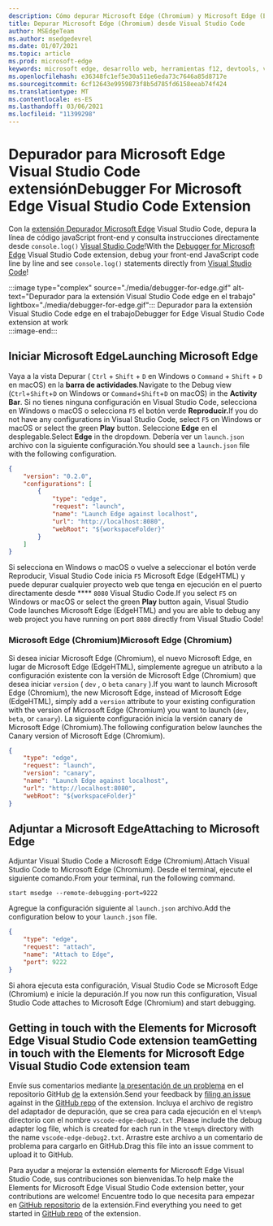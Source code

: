 ```yaml
---
description: Cómo depurar Microsoft Edge (Chromium) y Microsoft Edge (EdgeHTML) desde Visual Studio Code
title: Depurar Microsoft Edge (Chromium) desde Visual Studio Code
author: MSEdgeTeam
ms.author: msedgedevrel
ms.date: 01/07/2021
ms.topic: article
ms.prod: microsoft-edge
keywords: microsoft edge, desarrollo web, herramientas f12, devtools, vs code, visual studio code, depurador
ms.openlocfilehash: e36348fc1ef5e30a511e6eda73c7646a85d8717e
ms.sourcegitcommit: 6cf12643e9959873f8b5d785fd6158eeab74f424
ms.translationtype: MT
ms.contentlocale: es-ES
ms.lasthandoff: 03/06/2021
ms.locfileid: "11399298"
---
```

# <a name="debugger-for-microsoft-edge-visual-studio-code-extension"></a><span data-ttu-id="83ff9-104">Depurador para Microsoft Edge Visual Studio Code extensión</span><span class="sxs-lookup"><span data-stu-id="83ff9-104">Debugger For Microsoft Edge Visual Studio Code Extension</span></span>  

<span data-ttu-id="83ff9-105">Con la [extensión Depurador Microsoft Edge][VisualstudioMarketplaceDebuggerMicrosoftEdge] Visual Studio Code, depura la línea de código javaScript front-end y consulta instrucciones directamente desde `console.log()` [Visual Studio Code][VisualstudioCode]!</span><span class="sxs-lookup"><span data-stu-id="83ff9-105">With the [Debugger for Microsoft Edge][VisualstudioMarketplaceDebuggerMicrosoftEdge] Visual Studio Code extension, debug your front-end JavaScript code line by line and see `console.log()` statements directly from [Visual Studio Code][VisualstudioCode]!</span></span>  

:::image type="complex" source="./media/debugger-for-edge.gif" alt-text="Depurador para la extensión Visual Studio Code edge en el trabajo" lightbox="./media/debugger-for-edge.gif":::
   <span data-ttu-id="83ff9-107">Depurador para la extensión Visual Studio Code edge en el trabajo</span><span class="sxs-lookup"><span data-stu-id="83ff9-107">Debugger for Edge Visual Studio Code extension at work</span></span>  
:::image-end:::

<!--![Debugger for Edge Visual Studio Code extension at work][ImageGifDebuggerEdge]  -->  

## <a name="launching-microsoft-edge"></a><span data-ttu-id="83ff9-108">Iniciar Microsoft Edge</span><span class="sxs-lookup"><span data-stu-id="83ff9-108">Launching Microsoft Edge</span></span>  

<span data-ttu-id="83ff9-109">Vaya a la vista Depurar \( `Ctrl` + `Shift` + `D` en Windows o `Command` + `Shift` + `D` en macOS\) en la **barra de actividades**.</span><span class="sxs-lookup"><span data-stu-id="83ff9-109">Navigate to the Debug view \(`Ctrl`+`Shift`+`D` on Windows or `Command`+`Shift`+`D` on macOS\) in the **Activity Bar**.</span></span>  <span data-ttu-id="83ff9-110">Si no tienes ninguna configuración en Visual Studio Code, selecciona en Windows o macOS o selecciona `F5` el botón verde **Reproducir.**</span><span class="sxs-lookup"><span data-stu-id="83ff9-110">If you do not have any configurations in Visual Studio Code, select `F5` on Windows or macOS or select the green **Play** button.</span></span>  <span data-ttu-id="83ff9-111">Seleccione **Edge** en el desplegable.</span><span class="sxs-lookup"><span data-stu-id="83ff9-111">Select **Edge** in the dropdown.</span></span>  <span data-ttu-id="83ff9-112">Debería ver un `launch.json` archivo con la siguiente configuración.</span><span class="sxs-lookup"><span data-stu-id="83ff9-112">You should see a `launch.json` file with the following configuration.</span></span>  

```json
{
    "version": "0.2.0",
    "configurations": [
        {
            "type": "edge",
            "request": "launch",
            "name": "Launch Edge against localhost",
            "url": "http://localhost:8080",
            "webRoot": "${workspaceFolder}"
        }
    ]
}
```  

<span data-ttu-id="83ff9-113">Si selecciona en Windows o macOS o vuelve a seleccionar el botón verde Reproducir, Visual Studio Code inicia `F5` Microsoft Edge \(EdgeHTML\) y puede depurar cualquier proyecto web que tenga en ejecución en el puerto directamente desde \*\*\*\* `8080` Visual Studio Code.</span><span class="sxs-lookup"><span data-stu-id="83ff9-113">If you select `F5` on Windows or macOS or select the green **Play** button again, Visual Studio Code launches Microsoft Edge \(EdgeHTML\) and you are able to debug any web project you have running on port `8080` directly from Visual Studio Code!</span></span>  

### <a name="microsoft-edge-chromium"></a><span data-ttu-id="83ff9-114">Microsoft Edge (Chromium)</span><span class="sxs-lookup"><span data-stu-id="83ff9-114">Microsoft Edge (Chromium)</span></span>  

<span data-ttu-id="83ff9-115">Si desea iniciar Microsoft Edge \(Chromium\), el nuevo Microsoft Edge, en lugar de Microsoft Edge \(EdgeHTML\), simplemente agregue un atributo a la configuración existente con la versión de Microsoft Edge \(Chromium\) que desea iniciar `version` \( `dev` , o `beta` `canary` \).</span><span class="sxs-lookup"><span data-stu-id="83ff9-115">If you want to launch Microsoft Edge \(Chromium\), the new Microsoft Edge, instead of Microsoft Edge \(EdgeHTML\), simply add a `version` attribute to your existing configuration with the version of Microsoft Edge \(Chromium\) you want to launch \(`dev`, `beta`, or `canary`\).</span></span>  <span data-ttu-id="83ff9-116">La siguiente configuración inicia la versión canary de Microsoft Edge \(Chromium\).</span><span class="sxs-lookup"><span data-stu-id="83ff9-116">The following configuration below launches the Canary version of Microsoft Edge \(Chromium\).</span></span>  

```json
{
    "type": "edge",
    "request": "launch",
    "version": "canary",
    "name": "Launch Edge against localhost",
    "url": "http://localhost:8080",
    "webRoot": "${workspaceFolder}"
}
```  

## <a name="attaching-to-microsoft-edge"></a><span data-ttu-id="83ff9-117">Adjuntar a Microsoft Edge</span><span class="sxs-lookup"><span data-stu-id="83ff9-117">Attaching to Microsoft Edge</span></span>  

<span data-ttu-id="83ff9-118">Adjuntar Visual Studio Code a Microsoft Edge \(Chromium\).</span><span class="sxs-lookup"><span data-stu-id="83ff9-118">Attach Visual Studio Code to Microsoft Edge \(Chromium\).</span></span>  <span data-ttu-id="83ff9-119">Desde el terminal, ejecute el siguiente comando.</span><span class="sxs-lookup"><span data-stu-id="83ff9-119">From your terminal, run the following command.</span></span>  

```shell
start msedge --remote-debugging-port=9222
```  

<span data-ttu-id="83ff9-120">Agregue la configuración siguiente al `launch.json` archivo.</span><span class="sxs-lookup"><span data-stu-id="83ff9-120">Add the configuration below to your `launch.json` file.</span></span>   

```json
{
    "type": "edge",
    "request": "attach",
    "name": "Attach to Edge",
    "port": 9222
}
```  

<span data-ttu-id="83ff9-121">Si ahora ejecuta esta configuración, Visual Studio Code se Microsoft Edge \(Chromium\) e inicie la depuración.</span><span class="sxs-lookup"><span data-stu-id="83ff9-121">If you now run this configuration, Visual Studio Code attaches to Microsoft Edge \(Chromium\) and start debugging.</span></span>  

## <a name="getting-in-touch-with-the-elements-for-microsoft-edge-visual-studio-code-extension-team"></a><span data-ttu-id="83ff9-122">Getting in touch with the Elements for Microsoft Edge Visual Studio Code extension team</span><span class="sxs-lookup"><span data-stu-id="83ff9-122">Getting in touch with the Elements for Microsoft Edge Visual Studio Code extension team</span></span>    

<span data-ttu-id="83ff9-123">Envíe sus comentarios mediante [la presentación de un problema][GithubMicrosoftVscodeEdgeDebug2NewIssue] en el repositorio GitHub [de][GithubMicrosoftVscodeEdgeDebug2] la extensión.</span><span class="sxs-lookup"><span data-stu-id="83ff9-123">Send your feedback by [filing an issue][GithubMicrosoftVscodeEdgeDebug2NewIssue] against in the [GitHub repo][GithubMicrosoftVscodeEdgeDebug2] of the extension.</span></span>  <span data-ttu-id="83ff9-124">Incluya el archivo de registro del adaptador de depuración, que se crea para cada ejecución en el `%temp%` directorio con el nombre `vscode-edge-debug2.txt` .</span><span class="sxs-lookup"><span data-stu-id="83ff9-124">Please include the debug adapter log file, which is created for each run in the `%temp%` directory with the name `vscode-edge-debug2.txt`.</span></span>  <span data-ttu-id="83ff9-125">Arrastre este archivo a un comentario de problema para cargarlo en GitHub.</span><span class="sxs-lookup"><span data-stu-id="83ff9-125">Drag this file into an issue comment to upload it to GitHub.</span></span>  

<span data-ttu-id="83ff9-126">Para ayudar a mejorar la extensión elements for Microsoft Edge Visual Studio Code, sus contribuciones son bienvenidas.</span><span class="sxs-lookup"><span data-stu-id="83ff9-126">To help make the Elements for Microsoft Edge Visual Studio Code extension better, your contributions are welcome!</span></span>  <span data-ttu-id="83ff9-127">Encuentre todo lo que necesita para empezar en [GitHub repositorio][GithubMicrosoftVscodeEdgeDebug2] de la extensión.</span><span class="sxs-lookup"><span data-stu-id="83ff9-127">Find everything you need to get started in [GitHub repo][GithubMicrosoftVscodeEdgeDebug2] of the extension.</span></span>  


<!-- image links -->  

<!--[ImageGifDebuggerEdge]: ./media/debugger-for-edge.gif "Debugger for Edge Visual Studio Code extension in action"  -->  
[ImagePngDebuggerEdge]: ./media/debugger-for-edge.png "Debugger for Edge Visual Studio Code extension in action"  

<!--links -->  

[VisualstudioCode]: https://code.visualstudio.com "Visual Studio Code"  
[VisualStudioCodeDocs]: https://code.visualstudio.com/Docs "Documentación | Visual Studio Code"   

[GithubMicrosoftVscodeEdgeDebug2]: https://github.com/Microsoft/vscode-edge-debug2 "microsoft/vscode-edge-debug2 | GitHub"  
[GithubMicrosoftVscodeEdgeDebug2NewIssue]: https://github.com/Microsoft/vscode-edge-debug2/issues/new "Nuevo problema: microsoft/vscode-edge-debug2 | GitHub"  

[VisualstudioMarketplaceDebuggerMicrosoftEdge]: https://marketplace.visualstudio.com/items?itemName=msjsdiag.debugger-for-edge "Depurador para Microsoft Edge | Visual Studio Marketplace"  
